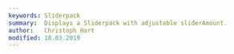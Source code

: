 ```yaml
---
keywords: Sliderpack
summary:  Displays a Sliderpack with adjustable sliderAmount.
author:   Christoph Hart
modified: 18.03.2019
---
```


